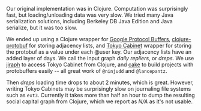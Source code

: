 Our original implementation was in Clojure.  Computation was surprisingly fast, but loading/unloading data was very slow.  We tried many Java serialization solutions, including Berkeley DB Java Edition and Java serialize, but it was too slow.  

We ended up using a Clojure wrapper for [Google Protocol Buffers](http://code.google.com/apis/protocolbuffers/), [clojure-protobuf](github.com/ninjudd/clojure-protobuf) for storing adjacency lists, and [Tokyo Cabinet](http://www.1978th.net/tokyocabinet/) wrapper for storing the protobuf as a value under each @user key. Our adjacency lists have an added layer of days.  We call the input graph _daily repliers_, or _dreps_.   We use [jiraph](http://github.com/ninjudd/jiraph/) to access Tokyo Cabinet from Clojure, and [cake](http://github.com/ninjudd/cake/) to build projects with protobuffers easily -- all great work of `@ninjudd` and `@lancepantz`.

Then _dreps_ loading time drops to about 2 minutes, which is great.  However, writing Tokyo Cabinets may be surprisingly slow on journaling file systems such as `ext3`.  Currently it takes more than half an hour to dump the resulting social capital graph from Clojure, which we report as _N/A_ as it's not usable.